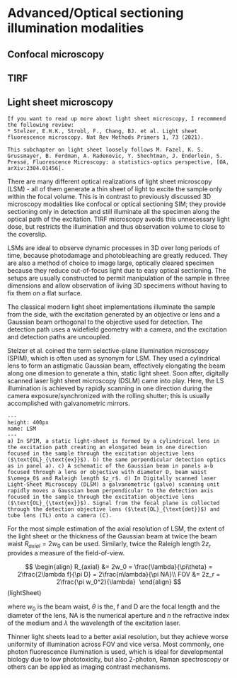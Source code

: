 # Advanced/Optical sectioning illumination modalities

## Confocal microscopy

## TIRF

## Light sheet microscopy
```{note}
If you want to read up more about light sheet microscopy, I recommend the following review:
* Stelzer, E.H.K., Strobl, F., Chang, BJ. et al. Light sheet fluorescence microscopy. Nat Rev Methods Primers 1, 73 (2021). 

This subchapter on light sheet loosely follows M. Fazel, K. S. Grussmayer, B. Ferdman, A. Radenovic, Y. Shechtman, J. Enderlein, S. Pressé, Fluorescence Microscopy: a statistics-optics perspective, [OA, arXiv:2304.01456].
```

There are many different optical realizations of light sheet microscopy (LSM) - all of them generate a thin sheet of light to excite the sample only within the focal volume. This is in contrast to previously discussed 3D microscopy modalities like confocal or optical sectioning SIM; they provide sectioning only in detection and still illuminate all the specimen along the optical path of the excitation. TIRF microscopy avoids this unnecessary light dose, but restricts the illumination and thus observation volume to close to the coverslip.

LSMs are ideal to observe dynamic processes in 3D over long periods of time, because photodamage and photobleaching are greatly reduced. They are also a method of choice to image large, optically cleared specimen because they reduce out-of-focus light due to easy optical sectioning. The setups are usually constructed to permit manipulation of the sample in three dimensions and allow observation of living 3D specimens without having to fix them on a flat surface.

The classical modern light sheet implementations illuminate the sample from the side, with the excitation generated by an objective or lens and a Gaussian beam orthogonal to the objective used for detection. The detection path uses a widefield geometry with a camera, and the excitation and detection paths are uncoupled.

Stelzer et al. coined the term selective-plane illumination microscopy (SPIM), which is often used as synonym for LSM. They used a cylindrical lens to form an astigmatic Gaussian beam, effectively elongating the beam along one dimesion to generate a thin, static light sheet. Soon after, digitally scanned laser light sheet microscopy (DSLM) came into play. Here, the LS illumination is achieved by rapidly scanning in one direction during the camera exposure/synchronized with the rolling shutter; this is usually accomplished with galvanometric mirrors. 

```{figure} LSM.png
---
height: 400px
name: LSM
---
a) In SPIM, a static light-sheet is formed by a cylindrical lens in the excitation path creating an elongated beam in one direction focused in the sample through the excitation objective lens ($\text{OL}_{\text{ex}}$). b) the same perpendicular detection optics as in panel a). c) A schematic of the Gaussian beam in panels a-b focused through a lens or objective with diameter D, beam waist $\omega_0$ and Raleigh length $z_r$. d) In Digitally scanned laser Light-Sheet Microscopy (DLSM) a galvanometric (galvo) scanning unit rapidly moves a Gaussian beam perpendicular to the detection axis focused in the sample through the excitation objective lens ($\text{OL}_{\text{ex}}$). Signal from the focal plane is collected through the detection objective lens ($\text{OL}_{\text{det}}$) and tube lens (TL) onto a camera (C). 
```

For the most simple estimation of the axial resolution of LSM, the extent of the light sheet or the thickness of the Gaussian beam at twice the beam waist $R_{axial} = 2 w_0$ can be used. Similarly, twice the Raleigh length $2z_r$ provides a measure of the field-of-view.  

$$
\begin{align}    
    R_{axial} &= 2w_0 = \frac{\lambda}{\pi\theta} = 2\frac{2\lambda f}{\pi D} = 2\frac{n\lambda}{\pi NA}\\
FOV &= 2z_r = 2\frac{\pi w_0^2}{\lambda} 
\end{align}
$$(lightSheet)

where $w_0$ is the beam waist, $\theta$ is the, f and D are the focal length and the diameter of the lens, NA is the numerical aperture and $n$ the refractive index of the medium and $\lambda$ the wavelength of the excitation laser.

Thinner light sheets lead to a better axial resolution, but they achieve worse uniformity of illumination across FOV and vice versa. Most commonly, one photon fluorescence illumination is used, which is ideal for developmental biology due to low phototoxicity, but also 2-photon, Raman spectroscopy or others can be applied as imaging contrast mechanisms.